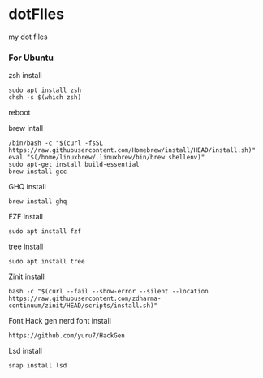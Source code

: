 # dotFIles
my dot files

### For Ubuntu
zsh install  
```
sudo apt install zsh  
chsh -s $(which zsh)  
```
  
reboot  

  
brew intall  
```
/bin/bash -c "$(curl -fsSL https://raw.githubusercontent.com/Homebrew/install/HEAD/install.sh)"  
eval "$(/home/linuxbrew/.linuxbrew/bin/brew shellenv)"
sudo apt-get install build-essential  
brew install gcc
```
  
GHQ install  
```
brew install ghq
```

  
FZF install  
```
sudo apt install fzf
```
  
tree install  
```
sudo apt install tree
```
  
Zinit install  
```
bash -c "$(curl --fail --show-error --silent --location https://raw.githubusercontent.com/zdharma-continuum/zinit/HEAD/scripts/install.sh)"  
```
  
Font Hack gen nerd font install  
```
https://github.com/yuru7/HackGen  
```
  
Lsd install  
```
snap install lsd  
```


